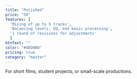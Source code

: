 ```yaml
---
title: "Polished"
price: "50"
features: [
  'Mixing of up to 5 tracks', 
  'Balancing levels, EQ, and basic processing', 
  '1 round of revisions for adjustments'
  ]
btnText: ""
color: "#8DD0B0"
pricing: true
category: "master"
---
```


For short films, student projects, or small-scale productions.
